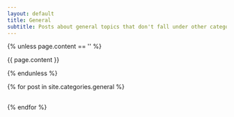 ```yaml
---
layout: default
title: General
subtitle: Posts about general topics that don't fall under other categories
---
```


{% unless page.content == '' %}
  <p>{{ page.content }}</p>
{% endunless %}

{% for post in site.categories.general %}
  <h2><a href=""></a></h2>
  <p></p>
{% endfor %}
